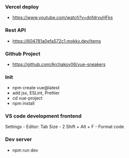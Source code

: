 ### Vercel deploy
- https://www.youtube.com/watch?v=dnfdrvuHFks

### Rest API
- https://604781a0efa572c1.mokky.dev/items

### Github Project
- https://github.com/Archakov06/vue-sneakers

### Init
- npm create vue@latest
- add jsx, ESLint, Prettier
- cd vue-project
- npm install

### VS code development frontend
Settings - Editor: Tab Size - 2
Shift + Alt + F - Format code

### Dev server
- npm run dev